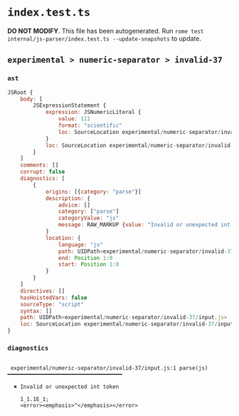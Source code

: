 # `index.test.ts`

**DO NOT MODIFY**. This file has been autogenerated. Run `rome test internal/js-parser/index.test.ts --update-snapshots` to update.

## `experimental > numeric-separator > invalid-37`

### `ast`

```javascript
JSRoot {
	body: [
		JSExpressionStatement {
			expression: JSNumericLiteral {
				value: 111
				format: "scientific"
				loc: SourceLocation experimental/numeric-separator/invalid-37/input.js 1:0-1:8
			}
			loc: SourceLocation experimental/numeric-separator/invalid-37/input.js 1:0-1:9
		}
	]
	comments: []
	corrupt: false
	diagnostics: [
		{
			origins: [{category: "parse"}]
			description: {
				advice: []
				category: ["parse"]
				categoryValue: "js"
				message: RAW_MARKUP {value: "Invalid or unexpected int token"}
			}
			location: {
				language: "js"
				path: UIDPath<experimental/numeric-separator/invalid-37/input.js>
				end: Position 1:0
				start: Position 1:0
			}
		}
	]
	directives: []
	hasHoistedVars: false
	sourceType: "script"
	syntax: []
	path: UIDPath<experimental/numeric-separator/invalid-37/input.js>
	loc: SourceLocation experimental/numeric-separator/invalid-37/input.js 1:0-2:0
}
```

### `diagnostics`

```

 experimental/numeric-separator/invalid-37/input.js:1 parse(js) ━━━━━━━━━━━━━━━━━━━━━━━━━━━━━━━━━━━━

  ✖ Invalid or unexpected int token

    1_1.1E_1;
    <error><emphasis>^</emphasis></error>


```
